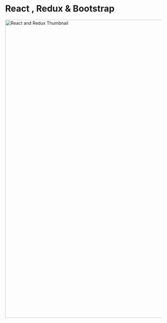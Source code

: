 # React , Redux & Bootstrap

<img width="960" alt="React and Redux Thumbnail" src="https://github.com/KG-Coding-with-Prashant-Sir/React_Complete_YouTube/assets/102736197/57051d89-8fdd-46fa-904f-836940976a84">
